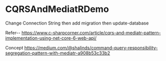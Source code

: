 # CQRSAndMediatRDemo


Change Connection String then add migration then update-database

Refer--
https://www.c-sharpcorner.com/article/cqrs-and-mediatr-pattern-implementation-using-net-core-6-web-api/

Concept
https://medium.com/@shalinds/command-query-responsibility-segregation-pattern-with-mediatr-a908b53c33b2

